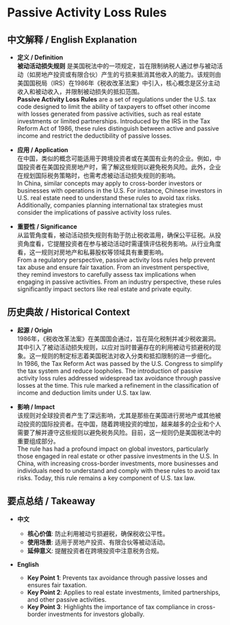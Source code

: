 # Passive Activity Loss Rules

## 中文解释 / English Explanation

* **定义 / Definition**  
  **被动活动损失规则** 是美国税法中的一项规定，旨在限制纳税人通过参与被动活动（如房地产投资或有限合伙）产生的亏损来抵消其他收入的能力。该规则由美国国税局（IRS）在1986年《税收改革法案》中引入，核心概念是区分主动收入和被动收入，并限制被动损失的抵扣范围。  
  **Passive Activity Loss Rules** are a set of regulations under the U.S. tax code designed to limit the ability of taxpayers to offset other income with losses generated from passive activities, such as real estate investments or limited partnerships. Introduced by the IRS in the Tax Reform Act of 1986, these rules distinguish between active and passive income and restrict the deductibility of passive losses.

* **应用 / Application**  
  在中国，类似的概念可能适用于跨境投资者或在美国有业务的企业。例如，中国投资者在美国投资房地产时，需了解这些规则以避免税务风险。此外，企业在规划国际税务策略时，也需考虑被动活动损失规则的影响。  
  In China, similar concepts may apply to cross-border investors or businesses with operations in the U.S. For instance, Chinese investors in U.S. real estate need to understand these rules to avoid tax risks. Additionally, companies planning international tax strategies must consider the implications of passive activity loss rules.

* **重要性 / Significance**  
  从监管角度看，被动活动损失规则有助于防止税收滥用，确保公平征税。从投资角度看，它提醒投资者在参与被动活动时需谨慎评估税务影响。从行业角度看，这一规则对房地产和私募股权等领域具有重要影响。  
  From a regulatory perspective, passive activity loss rules help prevent tax abuse and ensure fair taxation. From an investment perspective, they remind investors to carefully assess tax implications when engaging in passive activities. From an industry perspective, these rules significantly impact sectors like real estate and private equity.

## 历史典故 / Historical Context

* **起源 / Origin**  
  1986年，《税收改革法案》在美国国会通过，旨在简化税制并减少税收漏洞。其中引入了被动活动损失规则，以应对当时普遍存在的利用被动亏损避税的现象。这一规则的制定标志着美国税法对收入分类和抵扣限制的进一步细化。  
  In 1986, the Tax Reform Act was passed by the U.S. Congress to simplify the tax system and reduce loopholes. The introduction of passive activity loss rules addressed widespread tax avoidance through passive losses at the time. This rule marked a refinement in the classification of income and deduction limits under U.S. tax law.

* **影响 / Impact**  
  该规则对全球投资者产生了深远影响，尤其是那些在美国进行房地产或其他被动投资的国际投资者。在中国，随着跨境投资的增加，越来越多的企业和个人需要了解并遵守这些规则以避免税务风险。目前，这一规则仍是美国税法中的重要组成部分。  
  The rule has had a profound impact on global investors, particularly those engaged in real estate or other passive investments in the U.S. In China, with increasing cross-border investments, more businesses and individuals need to understand and comply with these rules to avoid tax risks. Today, this rule remains a key component of U.S. tax law.

## 要点总结 / Takeaway

* **中文**  
  - **核心价值**: 防止利用被动亏损避税，确保税收公平性。
  - **使用场景**: 适用于房地产投资、有限合伙等被动活动。
  - **延伸意义**: 提醒投资者在跨境投资中注意税务合规。

* **English**  
  - **Key Point 1**: Prevents tax avoidance through passive losses and ensures fair taxation.
  - **Key Point 2**: Applies to real estate investments, limited partnerships, and other passive activities.
  - **Key Point 3**: Highlights the importance of tax compliance in cross-border investments for investors globally.